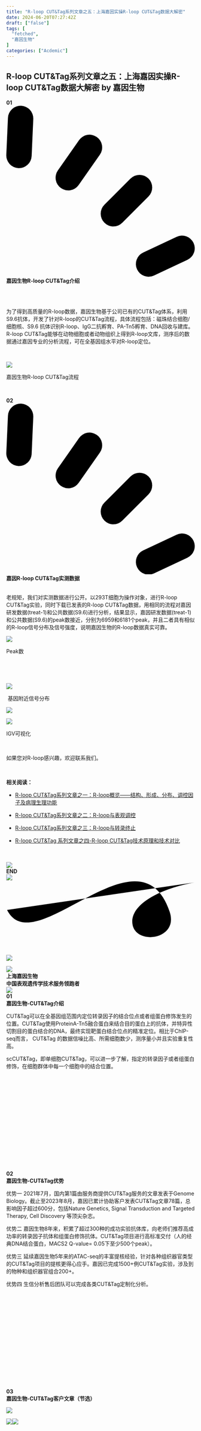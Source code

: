 ```yaml
---
title: "R-loop CUT&Tag系列文章之五：上海嘉因实操R-loop CUT&Tag数据大解密"
date: 2024-06-20T07:27:42Z
draft: ["false"]
tags: [
  "fetched",
  "嘉因生物"
]
categories: ["Acdemic"]
---
```

R-loop CUT&Tag系列文章之五：上海嘉因实操R-loop CUT&Tag数据大解密 by 嘉因生物
------
<div><section data-id="129555"><section><section><section><section><section><strong>0</strong><strong>1</strong></section><section><section><svg xmlns="http://www.w3.org/2000/svg" viewbox="0 0 107.63 97.58"><rect x="0.47" y="-0.01" width="14.49" height="35.62" rx="7.25" transform="translate(0.8 -0.32) rotate(2.54)"></rect><rect x="34.22" y="14.6" width="14.49" height="35.62" rx="7.25" transform="translate(26.1 -17.92) rotate(35.01)"></rect><rect x="61.39" y="36.34" width="14.49" height="35.62" rx="7.25" transform="translate(58.39 -32.67) rotate(45)"></rect><rect x="83.57" y="68.03" width="14.49" height="35.62" rx="7.25" transform="translate(130.02 -32.82) rotate(64.89)"></rect></svg></section></section></section></section><section><section><section><strong data-brushtype="text">嘉因生物R-loop CUT&amp;Tag介绍</strong></section><section data-width="100%"><br></section></section></section></section></section></section><p><br></p><p><span>为了得到高质量的R-loop数据，嘉因生物基于公司已有的CUT&amp;Tag体系，利用S9.6抗体，开发了针对R-loop的CUT&amp;Tag流程，具体流程包括：磁珠结合细胞/细胞核、S9.6 抗体识别R-loop、IgG二抗孵育、PA-Tn5孵育、DNA回收与建库。R-loop CUT&amp;Tag能够在动物细胞或者动物组织上得到R-loop文库，测序后的数据通过嘉因专业的分析流程，可在全基因组水平对R-loop定位。</span></p><p><span> </span></p><p><img data-imgfileid="503183114" data-ratio="2.3241525423728815" data-src="https://mmbiz.qpic.cn/sz_mmbiz_png/jBwQL7e62zt3TWSv64FBTsN7QOzDcQYibQ0dicjGVyg28fPxoNNHuj9XvwPKrOmnnfTA7F8WyfCFibh3vC52CdIHQ/640?wx_fmt=png&amp;from=appmsg" data-type="png" data-w="472" src="https://mmbiz.qpic.cn/sz_mmbiz_png/jBwQL7e62zt3TWSv64FBTsN7QOzDcQYibQ0dicjGVyg28fPxoNNHuj9XvwPKrOmnnfTA7F8WyfCFibh3vC52CdIHQ/640?wx_fmt=png&amp;from=appmsg"></p><p><span>嘉因生物R-loop CUT&amp;Tag流程</span></p><p><span> </span></p><p><span></span></p><section data-id="129555"><section><section><section><section><section><strong>0</strong><strong data-num="3">2</strong></section><section><section><svg xmlns="http://www.w3.org/2000/svg" viewbox="0 0 107.63 97.58"><rect x="0.47" y="-0.01" width="14.49" height="35.62" rx="7.25" transform="translate(0.8 -0.32) rotate(2.54)"></rect><rect x="34.22" y="14.6" width="14.49" height="35.62" rx="7.25" transform="translate(26.1 -17.92) rotate(35.01)"></rect><rect x="61.39" y="36.34" width="14.49" height="35.62" rx="7.25" transform="translate(58.39 -32.67) rotate(45)"></rect><rect x="83.57" y="68.03" width="14.49" height="35.62" rx="7.25" transform="translate(130.02 -32.82) rotate(64.89)"></rect></svg></section></section></section></section><section><section><section><strong data-brushtype="text">嘉因R-loop CUT&amp;Tag实测数据</strong></section><section data-width="100%"><br></section></section></section></section></section></section><p><span></span></p><p><span>老规矩，我们对实测数据进行公开。以293T细胞为操作对象，进行R-loop CUT&amp;Tag实验，同时下载已发表的R-loop CUT&amp;Tag数据，用相同的流程对嘉因研发数据(treat-1)和公共数据(S9.6)进行分析，结果显示，嘉因研发数据(treat-1)和公共数据(S9.6)的peak数接近，分别为6959和6181个peak，并且二者具有相似的R-loop信号分布及信号强度，说明嘉因生物的R-loop数据真实可靠。</span></p><p><img data-imgfileid="503183112" data-ratio="0.10668789808917198" data-src="https://mmbiz.qpic.cn/sz_mmbiz_png/jBwQL7e62zt3TWSv64FBTsN7QOzDcQYibxpTkYpOG5KyGg5x8wxBslfCTOQ9DzkRtPiauB3Tx6Jaj57Hcw727tug/640?wx_fmt=png&amp;from=appmsg" data-type="png" data-w="628" src="https://mmbiz.qpic.cn/sz_mmbiz_png/jBwQL7e62zt3TWSv64FBTsN7QOzDcQYibxpTkYpOG5KyGg5x8wxBslfCTOQ9DzkRtPiauB3Tx6Jaj57Hcw727tug/640?wx_fmt=png&amp;from=appmsg"></p><p><span>Peak数</span></p><p><br></p><p><br></p><p><span><img data-imgfileid="503183115" data-ratio="0.779773156899811" data-src="https://mmbiz.qpic.cn/sz_mmbiz_png/jBwQL7e62zt3TWSv64FBTsN7QOzDcQYibonfRuStzMlUiaVIUzt0Nw2UpGEanficcrP1c04ibKkMkAE08EP5cW4zYQ/640?wx_fmt=png&amp;from=appmsg" data-type="png" data-w="1058" src="https://mmbiz.qpic.cn/sz_mmbiz_png/jBwQL7e62zt3TWSv64FBTsN7QOzDcQYibonfRuStzMlUiaVIUzt0Nw2UpGEanficcrP1c04ibKkMkAE08EP5cW4zYQ/640?wx_fmt=png&amp;from=appmsg"></span></p><p><span> 基因附近信号分布</span></p><p><span><img data-croporisrc="https://mmbiz.qpic.cn/sz_mmbiz_png/jBwQL7e62zt3TWSv64FBTsN7QOzDcQYibjReVnd2gkah76TLebZNkpQp0VcicODCxO3b8kicaMyKdImrl4CHNcdZA/0?wx_fmt=png&amp;from=appmsg" data-cropx1="0" data-cropx2="1770" data-cropy1="0" data-cropy2="471.5916955017301" data-imgfileid="503183128" data-ratio="0.2657407407407407" data-src="https://mmbiz.qpic.cn/sz_mmbiz_jpg/jBwQL7e62zt3TWSv64FBTsN7QOzDcQYibvFLLojBpHDHZ1sZict6OrEPoNpiaQXQ4QcdMicY1iaegkQ0lJUc0JZ7hqQ/640?wx_fmt=jpeg" data-type="jpeg" data-w="1080" src="https://mmbiz.qpic.cn/sz_mmbiz_jpg/jBwQL7e62zt3TWSv64FBTsN7QOzDcQYibvFLLojBpHDHZ1sZict6OrEPoNpiaQXQ4QcdMicY1iaegkQ0lJUc0JZ7hqQ/640?wx_fmt=jpeg"></span></p><p><img data-backh="166" data-backw="578" data-galleryid="" data-imgfileid="503183127" data-ratio="0.287962962962963" data-s="300,640" data-src="https://mmbiz.qpic.cn/sz_mmbiz_png/jBwQL7e62zt3TWSv64FBTsN7QOzDcQYib9AZCcw1Y9IYzy4MQAzxyFXEAnhRhysRbt5BcH33q33oK06ZzJJIZfA/640?wx_fmt=png&amp;from=appmsg" data-type="png" data-w="1080" src="https://mmbiz.qpic.cn/sz_mmbiz_png/jBwQL7e62zt3TWSv64FBTsN7QOzDcQYib9AZCcw1Y9IYzy4MQAzxyFXEAnhRhysRbt5BcH33q33oK06ZzJJIZfA/640?wx_fmt=png&amp;from=appmsg"></p><p><span>IGV可视化</span><br></p><p><span> </span></p><p><span>如果您对R-loop感兴趣，欢迎联系我们。</span><span></span></p><p><br></p><section data-role="outer" label="edit by 135editor"><section data-role="paragraph"><section data-role="outer" label="edit by 135editor"><section data-role="paragraph"><section data-tools="135编辑器" data-id="140372"><section><section data-tools="135编辑器" data-id="140372"><section><section><span><strong><span>相关阅读：</span></strong></span><span></span></section><ul><li><p><a target="_blank" href="http://mp.weixin.qq.com/s?__biz=MzAxMjQ3MTU5Mg==&amp;mid=2650666411&amp;idx=1&amp;sn=07b91bdfc9d3d2b41fa57b94f6db8573&amp;chksm=83b809ecb4cf80fa0d3506862ac67c0394299ad7d4fcf429c83e904cd1487e9df12152ec7196&amp;scene=21#wechat_redirect" textvalue="R-loop CUT&amp;Tag系列文章之一：R-loop概览——结构、形成、分布、调控因子及病理生理功能" linktype="text" imgurl="" imgdata="null" data-itemshowtype="0" tab="innerlink" data-linktype="2">R-loop CUT&amp;Tag系列文章之一：R-loop概览——结构、形成、分布、调控因子及病理生理功能</a></p></li><li><p><a target="_blank" href="http://mp.weixin.qq.com/s?__biz=MzAxMjQ3MTU5Mg==&amp;mid=2650666553&amp;idx=1&amp;sn=fbf40b5d62ed8576a3bb09230c79176c&amp;chksm=83b80a7eb4cf836836bdf5ee582d9ef754671006aeef5993ed616002539c83e9678a2694410a&amp;scene=21#wechat_redirect" textvalue="R-loop CUT&amp;Tag系列文章之二：R-loop与表观调控" linktype="text" imgurl="" imgdata="null" data-itemshowtype="0" tab="innerlink" data-linktype="2">R-loop CUT&amp;Tag系列文章之二：R-loop与表观调控</a></p></li><li><p><a target="_blank" href="http://mp.weixin.qq.com/s?__biz=MzAxMjQ3MTU5Mg==&amp;mid=2650666617&amp;idx=1&amp;sn=d9527e2b6ba5c29997880df27e27c29c&amp;chksm=83b80a3eb4cf832805f178823e50f2857b0addb7c6be96b2a89a47df515b32986c0595c9bc3a&amp;scene=21#wechat_redirect" textvalue="R-loop CUT&amp;Tag系列文章之三：R-loop与转录终止" linktype="text" imgurl="" imgdata="null" data-itemshowtype="0" tab="innerlink" data-linktype="2">R-loop CUT&amp;Tag系列文章之三：R-loop与转录终止</a></p></li><li><p><a target="_blank" href="http://mp.weixin.qq.com/s?__biz=MzAxMjQ3MTU5Mg==&amp;mid=2650666781&amp;idx=1&amp;sn=fd2fbf2bcd14e8a6e34b0f7af5b2d0e6&amp;chksm=83b80b5ab4cf824c40ad1f342b6dd5704ea640039b068d09568685dd31a3fe9b882fac627152&amp;scene=21#wechat_redirect" textvalue="" linktype="text" imgurl="" imgdata="null" data-itemshowtype="0" tab="innerlink" data-linktype="2"></a><a target="_blank" href="http://mp.weixin.qq.com/s?__biz=MzAxMjQ3MTU5Mg==&amp;mid=2650666781&amp;idx=1&amp;sn=fd2fbf2bcd14e8a6e34b0f7af5b2d0e6&amp;chksm=83b80b5ab4cf824c40ad1f342b6dd5704ea640039b068d09568685dd31a3fe9b882fac627152&amp;scene=21#wechat_redirect" textvalue="R-loop CUT&amp;Tag 系列文章之四-R-loop CUT&amp;Tag技术原理和技术对比" linktype="text" imgurl="" imgdata="null" data-itemshowtype="0" tab="innerlink" data-linktype="2">R-loop CUT&amp;Tag 系列文章之四-R-loop CUT&amp;Tag技术原理和技术对比</a><br></p></li></ul></section><section><br><section><br></section></section></section></section></section><section data-tools="135编辑器" data-id="140372"><section><section><section><section><section><img data-imgfileid="503183119" data-ratio="1.0415704387990763" data-src="https://mmbiz.qpic.cn/sz_mmbiz_gif/jBwQL7e62zvtm2SaceH2RmWiaCZNfBDCrknDLu19Z9fO997TkmcX3LYib7fsL1hsqlug2bQW5VYQYkHKdYeRu52w/640?wx_fmt=gif&amp;from=appmsg" data-type="gif" data-w="433" data-width="100%" src="https://mmbiz.qpic.cn/sz_mmbiz_gif/jBwQL7e62zvtm2SaceH2RmWiaCZNfBDCrknDLu19Z9fO997TkmcX3LYib7fsL1hsqlug2bQW5VYQYkHKdYeRu52w/640?wx_fmt=gif&amp;from=appmsg"></section></section><section><strong data-brushtype="text">END</strong></section><section><section><img data-imgfileid="503183121" data-ratio="1.0415704387990763" data-src="https://mmbiz.qpic.cn/sz_mmbiz_gif/jBwQL7e62zvtm2SaceH2RmWiaCZNfBDCr2xJ3VNJAAt4jaKE0qsMQyuvOPAQD2y43ogZOXia3lOs8RibcTf45BUtw/640?wx_fmt=gif&amp;from=appmsg" data-type="gif" data-w="433" data-width="100%" src="https://mmbiz.qpic.cn/sz_mmbiz_gif/jBwQL7e62zvtm2SaceH2RmWiaCZNfBDCr2xJ3VNJAAt4jaKE0qsMQyuvOPAQD2y43ogZOXia3lOs8RibcTf45BUtw/640?wx_fmt=gif&amp;from=appmsg"></section></section></section><section><svg xmlns="http://www.w3.org/2000/svg" viewbox="0 0 108.54 33.1"><g data-name="图层 2"><g data-name="图层 1"><path d="M.45,17c15.57,30.94,76.2-50.34,93.64,1,5.66,16.67-20.91,19.66-21.5,6.18-.47-11,16.78-19.57,35.86-23"></path></g></g></svg></section></section></section></section><section data-role="paragraph"><p><br></p><p><img data-galleryid="" data-imgfileid="503183117" data-ratio="0.5740740740740741" data-s="300,640" data-src="https://mmbiz.qpic.cn/sz_mmbiz_jpg/jBwQL7e62zsZ5y7vNtXmgybiacFnicfR16VPP6SicIvrWDjlE4XuKoNozvgb0WibHDWeqvHNYCnicleOZ9WwlpKOs8g/640?wx_fmt=jpeg&amp;from=appmsg" data-type="jpeg" data-w="1080" src="https://mmbiz.qpic.cn/sz_mmbiz_jpg/jBwQL7e62zsZ5y7vNtXmgybiacFnicfR16VPP6SicIvrWDjlE4XuKoNozvgb0WibHDWeqvHNYCnicleOZ9WwlpKOs8g/640?wx_fmt=jpeg&amp;from=appmsg"></p><section data-role="outer" label="edit by 135editor"><section data-role="paragraph"><section data-role="title" data-tools="135编辑器" data-id="139033"><section><section><img data-imgfileid="503183118" data-ratio="1.25" data-src="https://mmbiz.qpic.cn/sz_mmbiz_gif/jBwQL7e62zuw9gZyRwz6iaKWaPG9Rj0L6C0UicwRTamZj5xh5uYW3gqTMDkyicqUgfKq9YKqRyUibHsSJiauwkYqZ2Q/640?wx_fmt=gif&amp;from=appmsg" data-type="gif" data-w="332" data-width="100%" src="https://mmbiz.qpic.cn/sz_mmbiz_gif/jBwQL7e62zuw9gZyRwz6iaKWaPG9Rj0L6C0UicwRTamZj5xh5uYW3gqTMDkyicqUgfKq9YKqRyUibHsSJiauwkYqZ2Q/640?wx_fmt=gif&amp;from=appmsg"></section><section><section><strong data-original-title="" title="" data-num="2">上海嘉因生物</strong></section><section><span><strong data-brushtype="text">中国表观遗传学技术服务领跑者</strong></span><span><strong data-brushtype="text">          </strong></span></section></section><section data-width="100%"><section><g data-name="图层 2"><path d="M.48.13S23.65,83,109,68.07A43.42,43.42,0,0,0,141.33,45.7c11.49-20.79-33.25-2,.83,25.69s76,37.35,146.65-5,131-57.93,175.65-30.66,95.23,47.15,157.42,12.43"></path></g></section></section><section><img data-imgfileid="503183120" data-ratio="1.078740157480315" data-src="https://mmbiz.qpic.cn/sz_mmbiz_gif/jBwQL7e62zuw9gZyRwz6iaKWaPG9Rj0L6zqqkyRwQFNaFu9ze0TsypS17WDvPqRp64B35gOEeSeQToiaSOm4uR9A/640?wx_fmt=gif&amp;from=appmsg" data-type="gif" data-w="508" data-width="100%" src="https://mmbiz.qpic.cn/sz_mmbiz_gif/jBwQL7e62zuw9gZyRwz6iaKWaPG9Rj0L6zqqkyRwQFNaFu9ze0TsypS17WDvPqRp64B35gOEeSeQToiaSOm4uR9A/640?wx_fmt=gif&amp;from=appmsg"></section></section></section></section></section><section data-role="outer" label="edit by 135editor"><section data-role="paragraph"><section data-tools="135编辑器" data-id="140193"><section><section><section><section><section><section><section><strong>0</strong><strong data-original-title="" title="" data-num="2">1</strong></section></section></section></section><section><section><section><strong data-brushtype="text">嘉因生物-CUT&amp;Tag介绍</strong></section></section></section></section><section><section data-autoskip="1"><p><span>CUT&amp;Tag可以在全基因组范围内定位转录因子的结合位点或者组蛋白修饰发生的位置。CUT&amp;Tag使用ProteinA-Tn5融合蛋白来结合目的蛋白上的抗体，并特异性切割目的蛋白结合的DNA，最终实现靶蛋白结合位点的精准定位。相比于ChIP-seq而言， CUT&amp;Tag 的数据信噪比高、所需细胞数少，测序量小并且实验重复性高。</span><br></p><p><span>scCUT&amp;Tag，即单细胞CUT&amp;Tag，可以进一步了解，指定的转录因子或者组蛋白修饰，在细胞群体中每一个细胞中的结合位置。</span></p></section></section><section><section><section><section><br></section><section><br></section><section><br></section><section><br></section><section><br></section></section><section><section><br></section><section><br></section><section><br></section><section><br></section><section><br></section></section><section><section><br></section><section><br></section><section><br></section><section><br></section><section><br></section></section></section></section></section><section><section><section><section><section><section><strong>0</strong><strong data-original-title="" title="" data-num="3">2</strong></section></section></section></section><section><section><section><strong data-brushtype="text">嘉因生物-CUT&amp;Tag优势</strong></section></section></section></section><section><section data-autoskip="1"><p><span>优势一 2021年7月，国内第1篇由服务商提供CUT&amp;Tag服务的文章发表于Genome Biology。截止至2023年8月，嘉因已累计协助客户发表CUT&amp;Tag文章78篇，总影响因子超过600分，包括Nature Genetics, Signal Transduction and Targeted Therapy, Cell Discovery 等顶尖杂志。    </span></p><p><span>优势二 嘉因生物8年来，积累了超过300种的成功实验抗体库，向老师们推荐高成功率的转录因子抗体和组蛋白修饰抗体。CUT&amp;Tag项目进行高标准交付（人的经典DNA结合蛋白，MACS2 Q-value= 0.05下至少500个peak）。    </span></p><p><span>优势三 延续嘉因生物5年来的ATAC-seq的丰富提核经验，针对各种组织器官类型的CUT&amp;Tag项目的提核更得心应手。嘉因已完成1500+例CUT&amp;Tag实验，涉及到的物种和组织器官组合200+。    </span></p><p><span>优势四 生信分析售后团队可以完成各类CUT&amp;Tag定制化分析。</span></p></section></section><section><section><section><section><br></section><section><br></section><section><br></section><section><br></section><section><br></section></section><section><section><br></section><section><br></section><section><br></section><section><br></section><section><br></section></section><section><section><br></section><section><br></section><section><br></section><section><br></section><section><br></section></section></section></section></section><section><section><section><section><section><section><strong>0</strong><strong data-original-title="" title="" data-num="4">3</strong></section></section></section></section><section><section><section><strong data-brushtype="text">嘉因生物-CUT&amp;Tag客户文章（节选）</strong></section></section></section></section><section><section data-autoskip="1"><p><img data-imgfileid="503183124" data-ratio="0.6185185185185185" data-s="300,640" data-src="https://mmbiz.qpic.cn/sz_mmbiz_png/jBwQL7e62ztBG0ic22E0N3IKKn9Ms6O3XZCdictiaAaqA35yoPpXWU4MibyRfGTTRk3dorYQ25ibpM1yPu8ek4WmgOw/640?wx_fmt=png&amp;from=appmsg" data-type="png" data-w="1080" src="https://mmbiz.qpic.cn/sz_mmbiz_png/jBwQL7e62ztBG0ic22E0N3IKKn9Ms6O3XZCdictiaAaqA35yoPpXWU4MibyRfGTTRk3dorYQ25ibpM1yPu8ek4WmgOw/640?wx_fmt=png&amp;from=appmsg"></p><p><img data-imgfileid="503183122" data-ratio="0.6138888888888889" data-src="https://mmbiz.qpic.cn/sz_mmbiz_png/jBwQL7e62zuf9XYhNDaIz6ZkDjCE3ib8LiaArR0hPq0OU7bw5Suwq8NXstxUejDMoyFl5XQibkpVPZaHHxGLjWzCQ/640?wx_fmt=png&amp;from=appmsg" data-type="png" data-w="1080" src="https://mmbiz.qpic.cn/sz_mmbiz_png/jBwQL7e62zuf9XYhNDaIz6ZkDjCE3ib8LiaArR0hPq0OU7bw5Suwq8NXstxUejDMoyFl5XQibkpVPZaHHxGLjWzCQ/640?wx_fmt=png&amp;from=appmsg"><img data-imgfileid="503183123" data-ratio="0.6138888888888889" data-src="https://mmbiz.qpic.cn/sz_mmbiz_png/jBwQL7e62zuf9XYhNDaIz6ZkDjCE3ib8LZ77QhedUkfafRqJ3cQsu0qoObMwiczuBcIcPOIH8b3oShNsibjUwHdPg/640?wx_fmt=png&amp;from=appmsg" data-type="png" data-w="1080" src="https://mmbiz.qpic.cn/sz_mmbiz_png/jBwQL7e62zuf9XYhNDaIz6ZkDjCE3ib8LZ77QhedUkfafRqJ3cQsu0qoObMwiczuBcIcPOIH8b3oShNsibjUwHdPg/640?wx_fmt=png&amp;from=appmsg"></p></section></section><section><section><section><section><br></section><section><br></section><section><br></section><section><br></section><section><br></section></section><section><section><br></section><section><br></section><section><br></section><section><br></section><section><br></section></section><section><section><br></section><section><br></section><section><br></section><section><br></section><section><br></section></section></section></section></section></section></section><section data-tools="135编辑器" data-id="140193"><section><section><section><section><section><section><section><strong>0</strong><strong data-original-title="" title="" data-num="3">4</strong></section></section></section></section><section><section><section><strong data-brushtype="text">嘉因生物-CUT&amp;Tag热点追踪与往期回顾</strong></section></section></section></section><section><section data-autoskip="1"><p><span></span><a target="_blank" href="http://mp.weixin.qq.com/s?__biz=MzAxMjQ3MTU5Mg==&amp;mid=2650665710&amp;idx=1&amp;sn=a1d519fa0f26ebbf380079a15f1b533f&amp;chksm=83b80ea9b4cf87bf6c7564e26963d5b0dc7869371ccadeea7582ead7aeedc416f6f17a71e514&amp;scene=21#wechat_redirect" textvalue="组蛋白乳酸化研究切入点（上）——乳酸化水平检测方法及指标" linktype="text" imgurl="" imgdata="null" data-itemshowtype="0" tab="innerlink" data-linktype="2">组蛋白乳酸化研究切入点（上）——乳酸化水平检测方法及指标</a></p><p><a target="_blank" href="http://mp.weixin.qq.com/s?__biz=MzAxMjQ3MTU5Mg==&amp;mid=2650665718&amp;idx=1&amp;sn=2fa25eab018190136287ac8ef68aa174&amp;chksm=83b80eb1b4cf87a7da006249f97e521a963e2f002fcf19c8a3c9385e169a889bfdc896741abf&amp;scene=21#wechat_redirect" textvalue="组蛋白乳酸化研究切入点（中）——乳酸自身的检测方法及指标" linktype="text" imgurl="" imgdata="null" data-itemshowtype="0" tab="innerlink" data-linktype="2">组蛋白乳酸化研究切入点（中）——乳酸自身的检测方法及指标</a><br></p><p><a target="_blank" href="http://mp.weixin.qq.com/s?__biz=MzAxMjQ3MTU5Mg==&amp;mid=2650665729&amp;idx=1&amp;sn=75610e84e0ffbc1a9ac84eecc3035cfc&amp;chksm=83b80f46b4cf865016a4835d18b91aeeaf78d919f33577081d343dee4931502599480044e21b&amp;scene=21#wechat_redirect" textvalue="组蛋白乳酸化研究切入点（下）-乳酸代谢异常指标的检测方法" linktype="text" imgurl="" imgdata="null" data-itemshowtype="0" tab="innerlink" data-linktype="2">组蛋白乳酸化研究切入点（下）-乳酸代谢异常指标的检测方法</a><br></p><p><a target="_blank" href="http://mp.weixin.qq.com/s?__biz=MzAxMjQ3MTU5Mg==&amp;mid=2650664920&amp;idx=1&amp;sn=879d6d35d2640c5a1bd0e8e5e27232e4&amp;chksm=83b8139fb4cf9a89580e13844ec59fd7b78a764f34b676a30004a11a602a64a677b9bd92745a&amp;scene=21#wechat_redirect" textvalue="Nature Genetics │IF 41.037│嘉因生物CUT&amp;Tag和ATACseq助力核酸甲基化转录调控研究" linktype="text" imgurl="" imgdata="null" data-itemshowtype="0" tab="innerlink" data-linktype="2">Nature Genetics │IF 41.037│嘉因生物CUT&amp;Tag和ATACseq助力核酸甲基化转录调控研究</a><br></p><p><a target="_blank" href="http://mp.weixin.qq.com/s?__biz=MzAxMjQ3MTU5Mg==&amp;mid=2650665509&amp;idx=1&amp;sn=f12a62d9abd7a69ef67c076db59dd98d&amp;chksm=83b80e62b4cf87743cffa371bf86d1ecd2d568c0b24a1f7796b4f94248ad4f7fbdcdaa4811f6&amp;scene=21#wechat_redirect" textvalue="关于motif和findMotifs文件夹的那些事" linktype="text" imgurl="" imgdata="null" data-itemshowtype="0" tab="innerlink" data-linktype="2">关于motif和findMotifs文件夹的那些事</a><br></p><p><a target="_blank" href="http://mp.weixin.qq.com/s?__biz=MzAxMjQ3MTU5Mg==&amp;mid=2650666097&amp;idx=1&amp;sn=c430a0dc3ab83f905a5cf6fb8cc73366&amp;chksm=83b80836b4cf8120b30219e76905b7734cfa17acb9a5452218533b885d9b7a25658ecf744cd5&amp;scene=21#wechat_redirect" textvalue="嘉因生物CUT&amp;Tag/ATACseq/MeRIPseq Nature Genetics客户文章|seRNA-m6A影响癌基因" linktype="text" imgurl="" imgdata="null" data-itemshowtype="0" tab="innerlink" data-linktype="2">嘉因生物CUT&amp;Tag/ATACseq/MeRIPseq Nature Genetics客户文章|seRNA-m6A影响癌基因</a><br></p><p><a target="_blank" href="http://mp.weixin.qq.com/s?__biz=MzAxMjQ3MTU5Mg==&amp;mid=2650664135&amp;idx=1&amp;sn=b07c3db85aae20a9a5ec45167ab97dd8&amp;chksm=83b81080b4cf99964b19908137e8c7b709e6d2710f042b14be889080f699bcfeed8266eb291b&amp;scene=21#wechat_redirect" textvalue="The Plant Cell │嘉因生物ATAC-Seq和CUT&amp;Tag助力植物精细胞命运决定调控机制研究" linktype="text" imgurl="" imgdata="null" data-itemshowtype="0" tab="innerlink" data-linktype="2">The Plant Cell │嘉因生物ATAC-Seq和CUT&amp;Tag助力植物精细胞命运决定调控机制研究</a><br></p><p><a target="_blank" href="http://mp.weixin.qq.com/s?__biz=MzAxMjQ3MTU5Mg==&amp;mid=2650665658&amp;idx=1&amp;sn=5092a79fd5faacf7f00b7ad6b3f18d73&amp;chksm=83b80efdb4cf87eb3f5449f7e2aae5d7eebc1cbdf8e0557e50509322bab99503dc37c537aecf&amp;scene=21#wechat_redirect" textvalue="客户文章速递：IF 8.754 l CUT&amp;Tag助力非酒精性脂肪肝研究" linktype="text" imgurl="" imgdata="null" data-itemshowtype="0" tab="innerlink" data-linktype="2">客户文章速递：IF 8.754 l CUT&amp;Tag助力非酒精性脂肪肝研究</a><br></p><p><a target="_blank" href="http://mp.weixin.qq.com/s?__biz=MzAxMjQ3MTU5Mg==&amp;mid=2650664306&amp;idx=1&amp;sn=0f0ebd342dadb3b6b99cd1828cb3eaf3&amp;chksm=83b81135b4cf9823c4b4fac1407c4bc78d13649c7a2baa11ff94e9801501a3fce4443894665a&amp;scene=21#wechat_redirect" textvalue="IF 18.187|嘉因生物CUT&amp;Tag和RNAseq助力间充质干细胞治疗心肌梗死研究" linktype="text" imgurl="" imgdata="null" data-itemshowtype="0" tab="innerlink" data-linktype="2">IF 18.187|嘉因生物CUT&amp;Tag和RNAseq助力间充质干细胞治疗心肌梗死研究</a><br></p><p><br></p></section></section><section><section><section><section><br></section><section><br></section><section><br></section><section><br></section><section><br></section></section><section><section><br></section><section><br></section><section><br></section><section><br></section><section><br></section></section><section><section><br></section><section><br></section><section><br></section><section><br></section><section><br></section></section></section></section></section></section></section></section></section><section><section><section><section><section><strong>0</strong><strong data-original-title="" title="" data-num="3">5</strong></section></section></section></section><section><section><section><strong data-brushtype="text">嘉因生物-技术贴小合集</strong></section></section></section></section><section><section data-autoskip="1"><p><a target="_blank" href="https://mp.weixin.qq.com/mp/appmsgalbum?__biz=MzAxMjQ3MTU5Mg==&amp;action=getalbum&amp;album_id=1868384983128604677#wechat_redirect" textvalue="嘉因客户文章" linktype="text" imgurl="" imgdata="null" tab="innerlink" data-linktype="2">嘉因客户文章</a></p><p><a target="_blank" href="https://mp.weixin.qq.com/mp/appmsgalbum?__biz=MzAxMjQ3MTU5Mg==&amp;action=getalbum&amp;album_id=2516785698218409985#wechat_redirect" textvalue="CUT&amp;Tag专题" linktype="text" imgurl="" imgdata="null" tab="innerlink" data-linktype="2">CUT&amp;Tag专题</a><br></p><p><a target="_blank" href="https://mp.weixin.qq.com/mp/appmsgalbum?__biz=MzAxMjQ3MTU5Mg==&amp;action=getalbum&amp;album_id=2441428027017494533#wechat_redirect" textvalue="ATAC-seq和scATAC-seq专题" linktype="text" imgurl="" imgdata="null" tab="innerlink" data-linktype="2">ATAC-seq和scATAC-seq专题</a><br></p><p><a target="_blank" href="https://mp.weixin.qq.com/mp/appmsgalbum?__biz=MzAxMjQ3MTU5Mg==&amp;action=getalbum&amp;album_id=3042563864971673606#wechat_redirect" textvalue="Circle-seq（环状DNA）专题" linktype="text" imgurl="" imgdata="null" tab="innerlink" data-linktype="2">Circle-seq（环状DNA）专题</a><br></p><p><a target="_blank" href="https://mp.weixin.qq.com/mp/appmsgalbum?__biz=MzAxMjQ3MTU5Mg==&amp;action=getalbum&amp;album_id=2525325271164747779#wechat_redirect" textvalue="华大C4单细胞RNA-seq" linktype="text" imgurl="" imgdata="null" tab="innerlink" data-linktype="2">华大C4单细胞RNA-seq</a><br></p><p><a target="_blank" href="https://mp.weixin.qq.com/mp/appmsgalbum?__biz=MzAxMjQ3MTU5Mg==&amp;action=getalbum&amp;album_id=2796281267226116100#wechat_redirect" textvalue="华大空间转录组" linktype="text" imgurl="" imgdata="null" tab="innerlink" data-linktype="2">华大空间转录组</a><br></p><p><a target="_blank" href="https://mp.weixin.qq.com/mp/appmsgalbum?__biz=MzAxMjQ3MTU5Mg==&amp;action=getalbum&amp;album_id=3358835762993004548#wechat_redirect" textvalue="表观杂谈" linktype="text" imgurl="" imgdata="null" tab="innerlink" data-linktype="2">表观杂谈</a><br></p><p><a target="_blank" href="https://mp.weixin.qq.com/mp/appmsgalbum?__biz=MzAxMjQ3MTU5Mg==&amp;action=getalbum&amp;album_id=1509124125225779203#wechat_redirect" textvalue="表观分析小技能" linktype="text" imgurl="" imgdata="null" tab="innerlink" data-linktype="2">表观分析小技能</a><br></p></section></section><section><section><section><section><br></section><section><br></section><section><br></section><section><br></section><section><br></section></section><section><section><br></section><section><br></section><section><br></section><section><br></section><section><br></section></section><section><section><br></section><section><br></section><section><br></section><section><br></section><section><br></section></section></section></section></section></section></section><section><br></section><section><br></section></section></section><section><br></section><p><br></p><p><mp-style-type data-value="3"></mp-style-type></p></div>  
<hr>
<a href="https://mp.weixin.qq.com/s/Rt6QiG-IuqAMSb3SloQRBg",target="_blank" rel="noopener noreferrer">原文链接</a>
